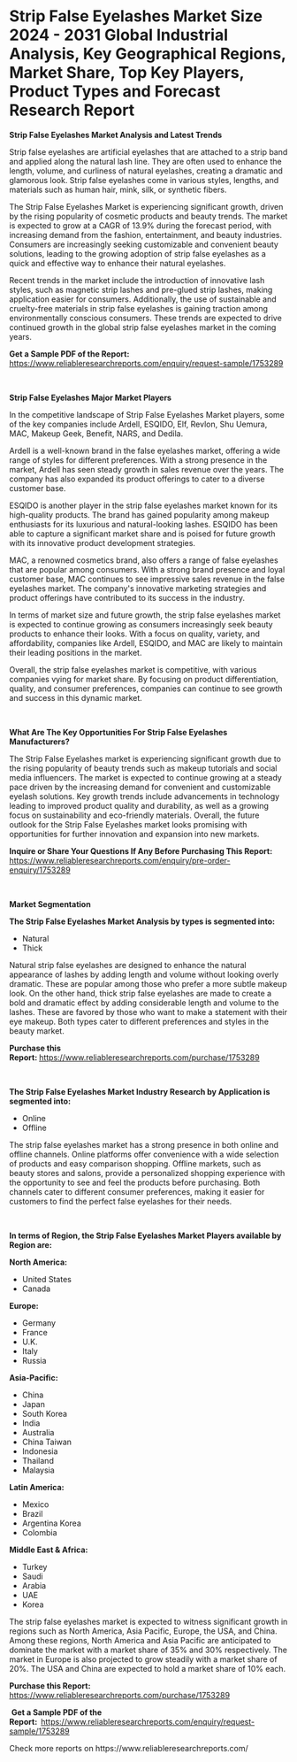<p><h1>Strip False Eyelashes Market Size 2024 - 2031 Global Industrial Analysis, Key Geographical Regions, Market Share, Top Key Players, Product Types and Forecast Research Report</h1></p><p><strong>Strip False Eyelashes Market Analysis and Latest Trends</strong></p>
<p><p>Strip false eyelashes are artificial eyelashes that are attached to a strip band and applied along the natural lash line. They are often used to enhance the length, volume, and curliness of natural eyelashes, creating a dramatic and glamorous look. Strip false eyelashes come in various styles, lengths, and materials such as human hair, mink, silk, or synthetic fibers.</p><p>The Strip False Eyelashes Market is experiencing significant growth, driven by the rising popularity of cosmetic products and beauty trends. The market is expected to grow at a CAGR of 13.9% during the forecast period, with increasing demand from the fashion, entertainment, and beauty industries. Consumers are increasingly seeking customizable and convenient beauty solutions, leading to the growing adoption of strip false eyelashes as a quick and effective way to enhance their natural eyelashes.</p><p>Recent trends in the market include the introduction of innovative lash styles, such as magnetic strip lashes and pre-glued strip lashes, making application easier for consumers. Additionally, the use of sustainable and cruelty-free materials in strip false eyelashes is gaining traction among environmentally conscious consumers. These trends are expected to drive continued growth in the global strip false eyelashes market in the coming years.</p></p>
<p><strong>Get a Sample PDF of the Report:&nbsp;</strong> <a href="https://www.reliableresearchreports.com/enquiry/request-sample/1753289">https://www.reliableresearchreports.com/enquiry/request-sample/1753289</a></p>
<p>&nbsp;</p>
<p><strong>Strip False Eyelashes Major Market Players</strong></p>
<p><p>In the competitive landscape of Strip False Eyelashes Market players, some of the key companies include Ardell, ESQIDO, Elf, Revlon, Shu Uemura, MAC, Makeup Geek, Benefit, NARS, and Dedila.</p><p>Ardell is a well-known brand in the false eyelashes market, offering a wide range of styles for different preferences. With a strong presence in the market, Ardell has seen steady growth in sales revenue over the years. The company has also expanded its product offerings to cater to a diverse customer base.</p><p>ESQIDO is another player in the strip false eyelashes market known for its high-quality products. The brand has gained popularity among makeup enthusiasts for its luxurious and natural-looking lashes. ESQIDO has been able to capture a significant market share and is poised for future growth with its innovative product development strategies.</p><p>MAC, a renowned cosmetics brand, also offers a range of false eyelashes that are popular among consumers. With a strong brand presence and loyal customer base, MAC continues to see impressive sales revenue in the false eyelashes market. The company's innovative marketing strategies and product offerings have contributed to its success in the industry.</p><p>In terms of market size and future growth, the strip false eyelashes market is expected to continue growing as consumers increasingly seek beauty products to enhance their looks. With a focus on quality, variety, and affordability, companies like Ardell, ESQIDO, and MAC are likely to maintain their leading positions in the market.</p><p>Overall, the strip false eyelashes market is competitive, with various companies vying for market share. By focusing on product differentiation, quality, and consumer preferences, companies can continue to see growth and success in this dynamic market.</p></p>
<p>&nbsp;</p>
<p><strong>What Are The Key Opportunities For Strip False Eyelashes Manufacturers?</strong></p>
<p><p>The Strip False Eyelashes market is experiencing significant growth due to the rising popularity of beauty trends such as makeup tutorials and social media influencers. The market is expected to continue growing at a steady pace driven by the increasing demand for convenient and customizable eyelash solutions. Key growth trends include advancements in technology leading to improved product quality and durability, as well as a growing focus on sustainability and eco-friendly materials. Overall, the future outlook for the Strip False Eyelashes market looks promising with opportunities for further innovation and expansion into new markets.</p></p>
<p><strong>Inquire or Share Your Questions If Any Before Purchasing This Report:</strong> <a href="https://www.reliableresearchreports.com/enquiry/pre-order-enquiry/1753289">https://www.reliableresearchreports.com/enquiry/pre-order-enquiry/1753289</a></p>
<p>&nbsp;</p>
<p><strong>Market Segmentation</strong></p>
<p><strong>The Strip False Eyelashes Market Analysis by types is segmented into:</strong></p>
<p><ul><li>Natural</li><li>Thick</li></ul></p>
<p><p>Natural strip false eyelashes are designed to enhance the natural appearance of lashes by adding length and volume without looking overly dramatic. These are popular among those who prefer a more subtle makeup look. On the other hand, thick strip false eyelashes are made to create a bold and dramatic effect by adding considerable length and volume to the lashes. These are favored by those who want to make a statement with their eye makeup. Both types cater to different preferences and styles in the beauty market.</p></p>
<p><strong>Purchase this Report:&nbsp;</strong><a href="https://www.reliableresearchreports.com/purchase/1753289">https://www.reliableresearchreports.com/purchase/1753289</a></p>
<p>&nbsp;</p>
<p><strong>The Strip False Eyelashes Market Industry Research by Application is segmented into:</strong></p>
<p><ul><li>Online</li><li>Offline</li></ul></p>
<p><p>The strip false eyelashes market has a strong presence in both online and offline channels. Online platforms offer convenience with a wide selection of products and easy comparison shopping. Offline markets, such as beauty stores and salons, provide a personalized shopping experience with the opportunity to see and feel the products before purchasing. Both channels cater to different consumer preferences, making it easier for customers to find the perfect false eyelashes for their needs.</p></p>
<p>&nbsp;</p>
<p><strong>In terms of Region, the Strip False Eyelashes Market Players available by Region are:</strong></p>
<p>
    <p> <strong> North America: </strong>
        <ul>
            <li>United States</li>
            <li>Canada</li>
        </ul>
        </p> 
    <p> <strong> Europe: </strong>
        <ul>
            <li>Germany</li>
            <li>France</li>
            <li>U.K.</li>
            <li>Italy</li>
            <li>Russia</li>
        </ul>
        </p> 
    <p> <strong> Asia-Pacific: </strong>
        <ul>
            <li>China</li>
            <li>Japan</li>
            <li>South Korea</li>
            <li>India</li>
            <li>Australia</li>
            <li>China Taiwan</li>
            <li>Indonesia</li>
            <li>Thailand</li>
            <li>Malaysia</li>
        </ul>
        </p> 
    <p> <strong> Latin America: </strong>
        <ul>
            <li>Mexico</li>
            <li>Brazil</li>
            <li>Argentina Korea</li>
            <li>Colombia</li>
        </ul>
        </p> 
    <p> <strong> Middle East & Africa: </strong>
        <ul>
            <li>Turkey</li>
            <li>Saudi</li>
            <li>Arabia</li>
            <li>UAE</li>
            <li>Korea</li>
        </ul>
    </p>
    </p>
<p><p>The strip false eyelashes market is expected to witness significant growth in regions such as North America, Asia Pacific, Europe, the USA, and China. Among these regions, North America and Asia Pacific are anticipated to dominate the market with a market share of 35% and 30% respectively. The market in Europe is also projected to grow steadily with a market share of 20%. The USA and China are expected to hold a market share of 10% each.</p></p>
<p><strong>Purchase this Report: </strong><a href="https://www.reliableresearchreports.com/purchase/1753289">https://www.reliableresearchreports.com/purchase/1753289</a></p>
<p>&nbsp;<strong>Get a Sample PDF of the Report:&nbsp;&nbsp;</strong><a href="https://www.reliableresearchreports.com/enquiry/request-sample/1753289">https://www.reliableresearchreports.com/enquiry/request-sample/1753289</a></p>
<p><strong></strong></p>
<p>Check more reports on https://www.reliableresearchreports.com/</p>